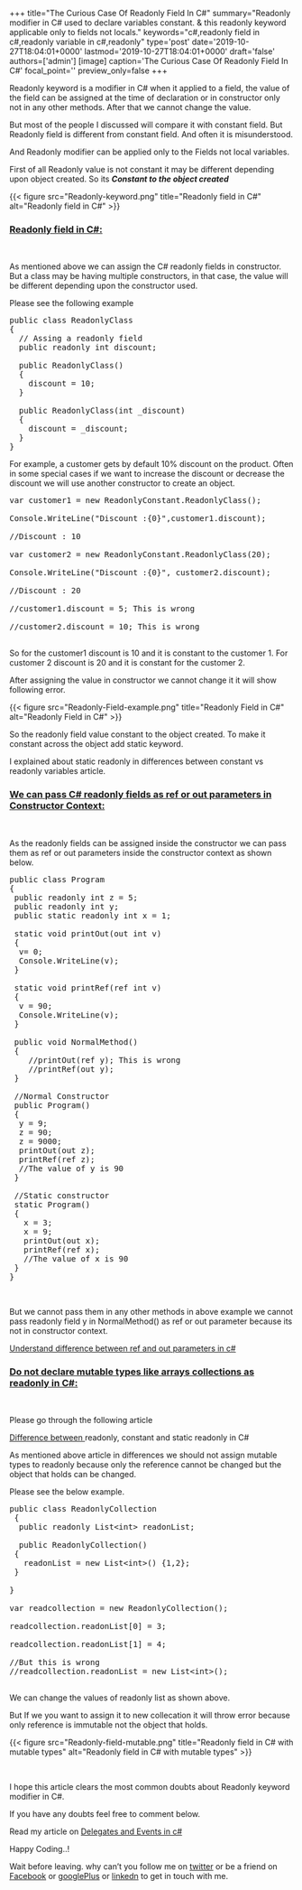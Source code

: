 +++
title="The Curious Case Of Readonly Field In C#"
summary="Readonly modifier in C# used to declare variables constant. & this readonly keyword applicable only to fields not locals."
keywords="c#,readonly field in c#,readonly variable in c#,readonly"
type='post'
date='2019-10-27T18:04:01+0000'
lastmod='2019-10-27T18:04:01+0000'
draft='false'
authors=['admin']
[image]
caption='The Curious Case Of Readonly Field In C#'
focal_point=''
preview_only=false
+++








Readonly keyword is a modifier in C# when it applied to a field, the value of the field can be assigned at the time of declaration or in constructor only not in any other methods. After that we cannot change the value.

But most of the people I discussed will compare it with constant field. But Readonly field is different from constant field. And often it is misunderstood.

And Readonly&nbsp;modifier can be applied only to the Fields not local variables.

First of all Readonly value is not constant it may be different depending upon object created. So its <strong><em>Constant to the object created</em></strong>

{{< figure src="Readonly-keyword.png" title="Readonly field in C#" alt="Readonly field in C#" >}}

### <span style="text-decoration: underline;">Readonly field in C#:</span>

&nbsp;

As mentioned above we can assign the C# readonly fields in constructor. But a class may be having multiple constructors, in that case, the value will be different depending upon the constructor used.

Please see the following example

<pre>public class ReadonlyClass
{
  // Assing a readonly field
  public readonly int discount;

  public ReadonlyClass()
  {
    discount = 10;
  }
  
  public ReadonlyClass(int _discount)
  {
    discount = _discount;
  }
}
</pre>

For example, a customer gets by default 10% discount on the product. Often in some special cases if we want to increase the discount or decrease the discount we will use another constructor to create an object.

<pre>var customer1 = new ReadonlyConstant.ReadonlyClass();

Console.WriteLine("Discount :{0}",customer1.discount);

//Discount : 10

var customer2 = new ReadonlyConstant.ReadonlyClass(20);

Console.WriteLine("Discount :{0}", customer2.discount);

//Discount : 20

//customer1.discount = 5; This is wrong

//customer2.discount = 10; This is wrong

</pre>

So for the customer1 discount is 10 and it is constant to the customer 1. For customer 2 discount is 20 and it is constant for the customer 2.

After assigning the value in constructor we cannot change it it will show following error.

{{< figure src="Readonly-Field-example.png" title="Readonly Field in C#" alt="Readonly Field in C#" >}}

So the readonly field value constant to the object created. To make it constant across the object add static keyword.

I explained about static readonly in differences between constant vs readonly variables article.

### <span style="text-decoration: underline;">We can pass C#&nbsp;<span style="text-decoration: underline;">readonly</span>&nbsp;fields as ref or out parameters in Constructor Context:</span>

&nbsp;

As the readonly&nbsp;fields can be assigned inside the constructor we can pass them as ref or out parameters inside the constructor context as shown below.

<pre>public class Program
{
 public readonly int z = 5;
 public readonly int y;
 public static readonly int x = 1;
 
 static void printOut(out int v)
 {
  v= 0;
  Console.WriteLine(v);
 }

 static void printRef(ref int v)
 {
  v = 90;
  Console.WriteLine(v);
 }

 public void NormalMethod()
 {
    //printOut(ref y); This is wrong
    //printRef(out y);
 }

 //Normal Constructor
 public Program()
 {
  y = 9;
  z = 90;
  z = 9000;
  printOut(out z);
  printRef(ref z);
  //The value of y is 90
 }

 //Static constructor
 static Program()
 {
   x = 3;
   x = 9;
   printOut(out x);
   printRef(ref x);
   //The value of x is 90
 }
}</pre>

&nbsp;

But we cannot pass them in any other methods in above example we cannot pass readonly field y in NormalMethod() as ref or out parameter because its not in constructor context.

<a href="https://www.arungudelli.com/tutorial/c-sharp/difference-between-ref-and-out-parameters-in-c-sharp/" target="_blank" rel="noopener">Understand difference between ref and out parameters in c#</a>

### 

### <span style="text-decoration: underline;">Do not declare mutable types like arrays collections as readonly in C#:</span>

&nbsp;

Please go through the following article

<a href="https://www.arungudelli.com/tutorial/c-sharp/10-differences-between-constant-vs-readonly-static-readonly-fields/" target="_blank" rel="noopener">Difference between </a>readonly, constant and static readonly in C#

As mentioned above article in differences we should not assign mutable types to readonly because only the reference cannot be changed but the object that holds can be changed.

Please see the below example.

<pre>public class ReadonlyCollection
 {
&nbsp; public readonly List&lt;int&gt; readonList;

&nbsp; public ReadonlyCollection()
&nbsp;{
&nbsp; &nbsp;readonList = new List&lt;int&gt;() {1,2};
&nbsp;}

}

var readcollection = new ReadonlyCollection();

readcollection.readonList[0] = 3;

readcollection.readonList[1] = 4;

//But this is wrong
//readcollection.readonList = new List&lt;int&gt;();

</pre>

We can change the values of readonly list as shown above.

But If we you want to assign it to new collecation it will throw error because only reference is immutable not the object that holds.

{{< figure src="Readonly-field-mutable.png" title="Readonly field in C# with mutable types" alt="Readonly field in C# with mutable types" >}}

&nbsp;

I hope this article clears the most common doubts about Readonly keyword modifier in C#.

If you have any doubts feel free to comment below.

Read my article on <a href="https://www.arungudelli.com/tutorial/c-sharp/delegates-and-events-in-c-sharp/" target="_blank" rel="noopener">Delegates and Events in c#</a>

Happy Coding..!

Wait before leaving.
why can’t you follow me on <a href="https://twitter.com/arungudelli" target="_blank">twitter</a> or be a friend on <a href="https://www.facebook.com/gudelliArun" target="_blank">Facebook</a> or <a href="https://plus.google.com/+ArunkumarGudelli" target="_blank">googlePlus</a> or <a href="https://www.linkedin.com/in/arungudelli/" target="_blank">linkedn</a> to get in touch with me.







